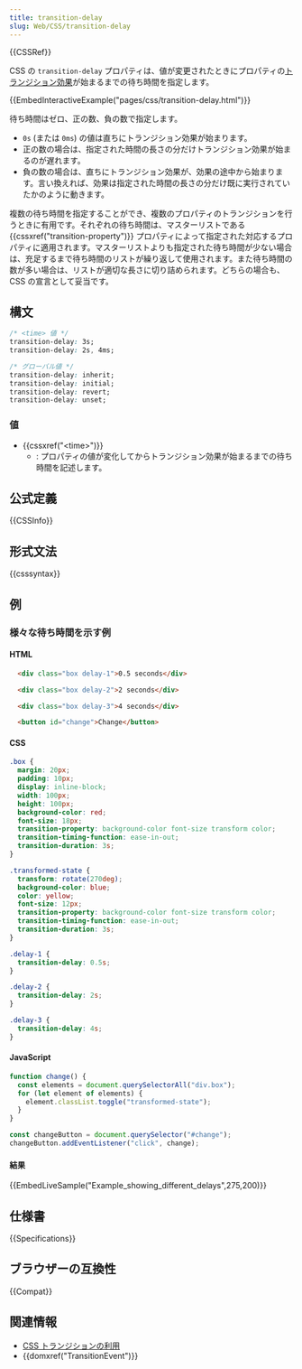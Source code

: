 ```yaml
---
title: transition-delay
slug: Web/CSS/transition-delay
---
```

{{CSSRef}}

CSS の `transition-delay` プロパティは、値が変更されたときにプロパティの[トランジション効果](/ja/docs/Web/CSS/CSS_Transitions/Using_CSS_transitions)が始まるまでの待ち時間を指定します。

{{EmbedInteractiveExample("pages/css/transition-delay.html")}}

待ち時間はゼロ、正の数、負の数で指定します。

- `0s` (または `0ms`) の値は直ちにトランジション効果が始まります。
- 正の数の場合は、指定された時間の長さの分だけトランジション効果が始まるのが遅れます。
- 負の数の場合は、直ちにトランジション効果が、効果の途中から始まります。言い換えれば、効果は指定された時間の長さの分だけ既に実行されていたかのように動きます。

複数の待ち時間を指定することができ、複数のプロパティのトランジションを行うときに有用です。それぞれの待ち時間は、マスターリストである {{cssxref("transition-property")}} プロパティによって指定された対応するプロパティに適用されます。マスターリストよりも指定された待ち時間が少ない場合は、充足するまで待ち時間のリストが繰り返して使用されます。また待ち時間の数が多い場合は、リストが適切な長さに切り詰められます。どちらの場合も、 CSS の宣言として妥当です。

## 構文

```css
/* <time> 値 */
transition-delay: 3s;
transition-delay: 2s, 4ms;

/* グローバル値 */
transition-delay: inherit;
transition-delay: initial;
transition-delay: revert;
transition-delay: unset;
```

### 値

- {{cssxref("&lt;time&gt;")}}
  - : プロパティの値が変化してからトランジション効果が始まるまでの待ち時間を記述します。

## 公式定義

{{CSSInfo}}

## 形式文法

{{csssyntax}}

## 例

### 様々な待ち時間を示す例

#### HTML

```html
  <div class="box delay-1">0.5 seconds</div>

  <div class="box delay-2">2 seconds</div>

  <div class="box delay-3">4 seconds</div>

  <button id="change">Change</button>
```

#### CSS

```css
.box {
  margin: 20px;
  padding: 10px;
  display: inline-block;
  width: 100px;
  height: 100px;
  background-color: red;
  font-size: 18px;
  transition-property: background-color font-size transform color;
  transition-timing-function: ease-in-out;
  transition-duration: 3s;
}

.transformed-state {
  transform: rotate(270deg);
  background-color: blue;
  color: yellow;
  font-size: 12px;
  transition-property: background-color font-size transform color;
  transition-timing-function: ease-in-out;
  transition-duration: 3s;
}

.delay-1 {
  transition-delay: 0.5s;
}

.delay-2 {
  transition-delay: 2s;
}

.delay-3 {
  transition-delay: 4s;
}
```

#### JavaScript

```js
function change() {
  const elements = document.querySelectorAll("div.box");
  for (let element of elements) {
    element.classList.toggle("transformed-state");
  }
}

const changeButton = document.querySelector("#change");
changeButton.addEventListener("click", change);
```

#### 結果

{{EmbedLiveSample("Example_showing_different_delays",275,200)}}

## 仕様書

{{Specifications}}

## ブラウザーの互換性

{{Compat}}

## 関連情報

- [CSS トランジションの利用](/ja/docs/Web/CSS/CSS_Transitions/Using_CSS_transitions)
- {{domxref("TransitionEvent")}}
